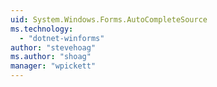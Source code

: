 ```yaml
---
uid: System.Windows.Forms.AutoCompleteSource
ms.technology: 
  - "dotnet-winforms"
author: "stevehoag"
ms.author: "shoag"
manager: "wpickett"
---
```


